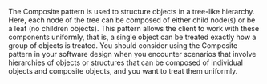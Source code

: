 The Composite pattern is used to structure objects in a tree-like hierarchy. Here, each node of the tree can be composed of either child node(s) or be a leaf (no children objects). This pattern allows the client to work with these components uniformly, that is, a single object can be treated exactly how a group of objects is treated.
You should consider using the Composite pattern in your software design when you encounter scenarios that involve hierarchies of objects or structures that can be composed of individual objects and composite objects, and you want to treat them uniformly. 